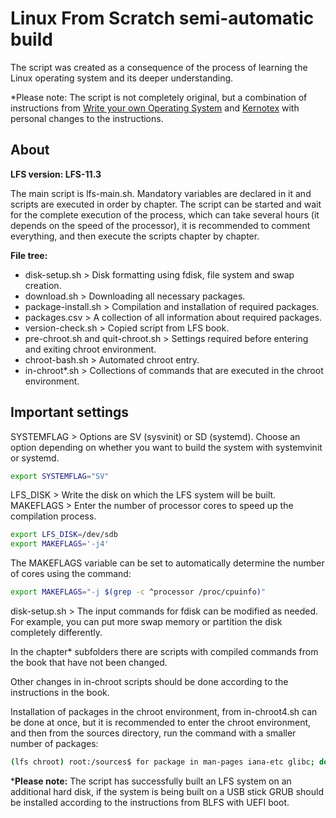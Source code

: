 # Linux From Scratch semi-automatic build

The script was created as a consequence of the process of learning the Linux operating system and its deeper understanding.

*Please note: The script is not completely original, but a combination of instructions from [Write your own Operating System](https://www.youtube.com/@writeyourownoperatingsystem) and [Kernotex](https://www.youtube.com/@Kernotex) with personal changes to the instructions.

## About

**LFS version: LFS-11.3**

The main script is lfs-main.sh. Mandatory variables are declared in it and scripts are executed in order by chapter. The script can be started and wait for the complete execution of the process, which can take several hours (it depends on the speed of the processor), it is recommended to comment everything, and then execute the scripts chapter by chapter.

**File tree:**
* disk-setup.sh > Disk formatting using fdisk, file system and swap creation.
* download.sh > Downloading all necessary packages.
* package-install.sh > Compilation and installation of required packages.
* packages.csv > A collection of all information about required packages.
* version-check.sh > Copied script from LFS book.
* pre-chroot.sh and quit-chroot.sh > Settings required before entering and exiting chroot environment.
* chroot-bash.sh > Automated chroot entry.
* in-chroot*.sh > Collections of commands that are executed in the chroot environment.


## Important settings

SYSTEMFLAG > Options are SV (sysvinit) or SD (systemd). Choose an option depending on whether you want to build the system with systemvinit or systemd.

``` bash
export SYSTEMFLAG="SV"
```

LFS_DISK > Write the disk on which the LFS system will be built.
MAKEFLAGS > Enter the number of processor cores to speed up the compilation process.

``` bash
export LFS_DISK=/dev/sdb
export MAKEFLAGS='-j4'
```

The MAKEFLAGS variable can be set to automatically determine the number of cores using the command: 
``` bash 
export MAKEFLAGS="-j $(grep -c ^processor /proc/cpuinfo)"
```

disk-setup.sh > The input commands for fdisk can be modified as needed. For example, you can put more swap memory or partition the disk completely differently.

In the chapter* subfolders there are scripts with compiled commands from the book that have not been changed.

Other changes in in-chroot scripts should be done according to the instructions in the book.

Installation of packages in the chroot environment, from in-chroot4.sh can be done at once, but it is recommended to enter the chroot environment, and then from the sources directory, run the command with a smaller number of packages:
``` bash
(lfs chroot) root:/sources$ for package in man-pages iana-etc glibc; do source packageinstall.sh 8 $package done
```

***Please note:** The script has successfully built an LFS system on an additional hard disk, if the system is being built on a USB stick GRUB should be installed according to the instructions from BLFS with UEFI boot.
